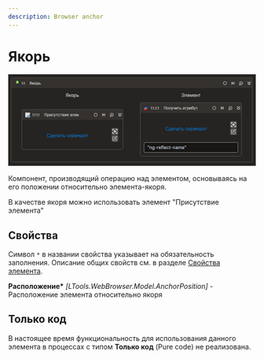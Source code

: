 ```yaml
---
description: Browser anchor
---
```


# Якорь

![](<../../../.gitbook/assets1/Browser-Anchor.png>)

Компонент, производящий операцию над элементом, основываясь на его положении относительно элемента-якоря.

В качестве якоря можно использовать элемент "Присутствие элемента"

## Свойства
Символ `*` в названии свойства указывает на обязательность заполнения. Описание общих свойств см. в разделе [Свойства элемента](https://docs.primo-rpa.ru/primo-rpa/primo-studio/process/elements#svoistva-elementa).

**Расположение\*** *[LTools.WebBrowser.Model.AnchorPosition]* - Расположение элемента относительно якоря

## Только код

В настоящее время функциональность для использования данного элемента в процессах с типом **Только код** (Pure code) не реализована.

